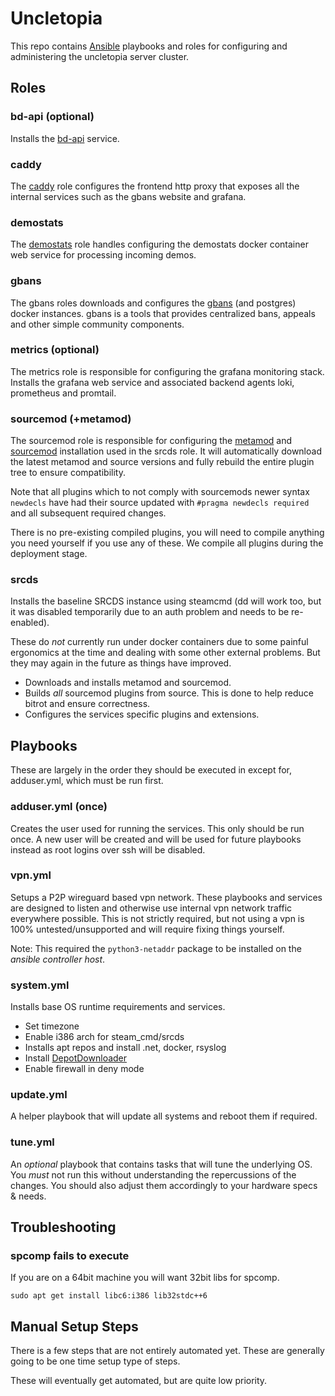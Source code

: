 # Uncletopia

This repo contains [Ansible](https://docs.ansible.com) playbooks and roles for
configuring and administering the uncletopia server cluster.

## Roles

### bd-api (optional)

Installs the [bd-api](https://github.com/leighmacdonald/bd-api) service.

### caddy

The [caddy](https://caddyserver.com/) role configures the frontend http proxy that exposes all the internal services such as the 
gbans website and grafana.

### demostats

The [demostats](https://github.com/leighmacdonald/tf2_demostats) role handles configuring the demostats docker container
web service for processing incoming demos.

### gbans

The gbans roles downloads and configures the [gbans](https://github.com/leighmacdonald/gbans) (and postgres) docker instances. gbans is a tools that provides 
centralized bans, appeals and other simple community components.

### metrics (optional)

The metrics role is responsible for configuring the grafana monitoring stack. Installs the grafana web service 
and associated backend agents loki, prometheus and promtail.

### sourcemod (+metamod)

The sourcemod role is responsible for configuring the [metamod](https://www.sourcemm.net/) and [sourcemod](https://www.sourcemod.net/) installation used in the srcds role. It will 
automatically download the latest metamod and source versions and fully rebuild the entire plugin tree to ensure 
compatibility.

Note that all plugins which to not comply with sourcemods newer syntax `newdecls` have had their source updated with `#pragma newdecls required` and all subsequent 
required changes.

There is no pre-existing compiled plugins, you will need to compile anything you need yourself if you use any of these. We compile all plugins during
the deployment stage.

### srcds

Installs the baseline SRCDS instance using steamcmd (dd will work too, but it was disabled temporarily due to an auth problem and needs to be re-enabled).

These do *not* currently run under docker containers due to some painful ergonomics at the time and dealing with some other external problems.
But they may again in the future as things have improved.

- Downloads and installs metamod and sourcemod.
- Builds *all* sourcemod plugins from source. This is done to help reduce bitrot and ensure correctness.
- Configures the services specific plugins and extensions.

## Playbooks

These are largely in the order they should be executed in except for, adduser.yml, which must be run first. 

### adduser.yml (once)

Creates the user used for running the services. This only should be run once. A new user will be created and will be used for future playbooks instead as root logins over ssh will be disabled. 

### vpn.yml

Setups a P2P wireguard based vpn network. These playbooks and services are designed to listen and otherwise use internal vpn network traffic
everywhere possible. This is not strictly required, but not using a vpn is 100% untested/unsupported and will require fixing things yourself.

Note: This required the `python3-netaddr` package to be installed on the *ansible controller host*.

### system.yml

Installs base OS runtime requirements and services.

- Set timezone
- Enable i386 arch for steam_cmd/srcds
- Installs apt repos and install .net, docker, rsyslog 
- Install [DepotDownloader](https://github.com/SteamRE/DepotDownloader)
- Enable firewall in deny mode

### update.yml

A helper playbook that will update all systems and reboot them if required.

### tune.yml

An *optional* playbook that contains tasks that will tune the underlying OS. You *must* not run this without understanding
the repercussions of the changes. You should also adjust them accordingly to your hardware specs & needs.

## Troubleshooting

### spcomp fails to execute

If you are on a 64bit machine you will want 32bit libs for spcomp.

    sudo apt get install libc6:i386 lib32stdc++6


## Manual Setup Steps

There is a few steps that are not entirely automated yet. These are generally going to be one time setup type of steps.

These will eventually get automated, but are quite low priority.
